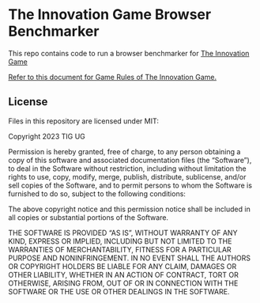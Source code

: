# The Innovation Game Browser Benchmarker

This repo contains code to run a browser benchmarker for [The Innovation Game](https://tig.foundation/)

[Refer to this document for Game Rules of The Innovation Game.](https://github.com/tig-foundation/docs/blob/main/TIG_Game_Rules.md)

## License

Files in this repository are licensed under MIT:

Copyright 2023 TIG UG

Permission is hereby granted, free of charge, to any person obtaining a copy of this software and associated documentation files (the “Software”), to deal in the Software without restriction, including without limitation the rights to use, copy, modify, merge, publish, distribute, sublicense, and/or sell copies of the Software, and to permit persons to whom the Software is furnished to do so, subject to the following conditions:

The above copyright notice and this permission notice shall be included in all copies or substantial portions of the Software.

THE SOFTWARE IS PROVIDED “AS IS”, WITHOUT WARRANTY OF ANY KIND, EXPRESS OR IMPLIED, INCLUDING BUT NOT LIMITED TO THE WARRANTIES OF MERCHANTABILITY, FITNESS FOR A PARTICULAR PURPOSE AND NONINFRINGEMENT. IN NO EVENT SHALL THE AUTHORS OR COPYRIGHT HOLDERS BE LIABLE FOR ANY CLAIM, DAMAGES OR OTHER LIABILITY, WHETHER IN AN ACTION OF CONTRACT, TORT OR OTHERWISE, ARISING FROM, OUT OF OR IN CONNECTION WITH THE SOFTWARE OR THE USE OR OTHER DEALINGS IN THE SOFTWARE.